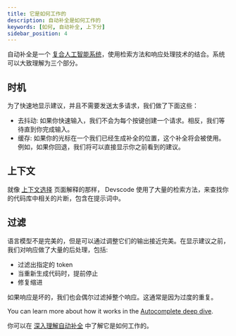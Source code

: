 ```yaml
---
title: 它是如何工作的
description: 自动补全是如何工作的
keywords: [如何, 自动补全, 上下分]
sidebar_position: 4
---
```


自动补全是一个 [复合人工智能系统](https://bair.berkeley.edu/blog/2024/02/18/compound-ai-systems/)，使用检索方法和响应处理技术的结合。系统可以大致理解为三个部分。

## 时机

为了快速地显示建议，并且不需要发送太多请求，我们做了下面这些：

- 去抖动: 如果你快速输入，我们不会为每个按键创建一个请求。相反，我们等待直到你完成输入。
- 缓存: 如果你的光标在一个我们已经生成补全的位置，这个补全将会被使用。例如，如果你回退，我们将可以直接显示你之前看到的建议。

## 上下文

就像 [上下文选择](context-selection.md) 页面解释的那样， Devscode 使用了大量的检索方法，来查找你的代码库中相关的片断，包含在提示词中。

## 过滤

语言模型不是完美的，但是可以通过调整它们的输出接近完美。在显示建议之前，我们对响应做了大量的后处理，包括:

- 过滤出指定的 token
- 当重新生成代码时，提前停止
- 修复缩进

如果响应是坏的，我们也会偶尔过滤掉整个响应。这通常是因为过度的重复。

You can learn more about how it works in the [Autocomplete deep dive](../customize/deep-dives/autocomplete.md).

你可以在 [深入理解自动补全](../customize/deep-dives/autocomplete.md) 中了解它是如何工作的。
